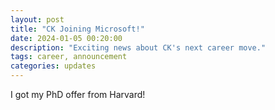 ```yaml
---
layout: post
title: "CK Joining Microsoft!"
date: 2024-01-05 00:20:00
description: "Exciting news about CK's next career move."
tags: career, announcement
categories: updates
---
```


I got my PhD offer from Harvard!